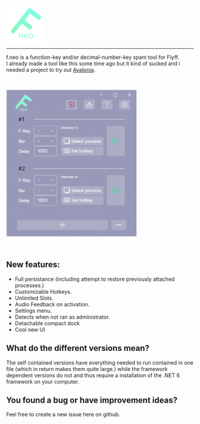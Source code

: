 <img src="Avalonia.FToolNeoV2/Assets/logo.png" alt="drawing" width="100"/>

----
f.neo is a function-key and/or decimal-number-key spam tool for Flyff.\
I already made a tool like this some time ago but it kind of sucked and i needed a project to try out [Avalonia](https://avaloniaui.net/).

&nbsp;

<img src="Avalonia.FToolNeoV2/Assets/screenshot.png" alt="drawing" width="350"/>

&nbsp;
## New features:
- Full persistance (including attempt to restore previously attached processes.)
- Customizable Hotkeys.
- Unlimited Slots.
- Audio Feedback on activation.
- Settings menu.
- Detects when not ran as administrator.
- Detachable compact dock 
- Cool new UI


## What do the different versions mean?
The self contained versions have everything needed to run contained in one file (which in return makes them quite large.) while the framework dependent versions do not and thus require a installation of the .NET 6 framework on your computer.

## You found a bug or have improvement ideas?
Feel free to create a new issue here on github.
